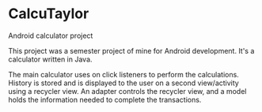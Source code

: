 # CalcuTaylor
Android calculator project

This project was a semester project of mine for Android development. It's a calculator written in Java.

The main calculator uses on click listeners to perform the calculations. History is stored and is displayed to the user on a second view/activity using a recycler view. An adapter controls the recycler view, and a model holds the information needed to complete the transactions.
